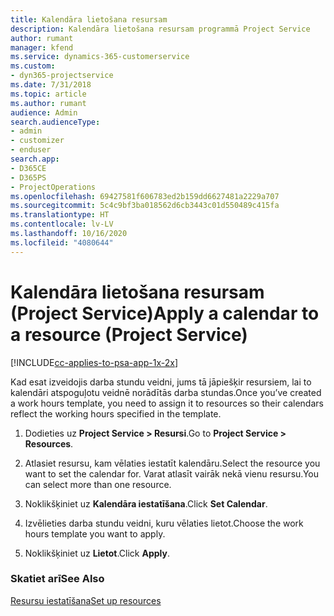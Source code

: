 ```yaml
---
title: Kalendāra lietošana resursam
description: Kalendāra lietošana resursam programmā Project Service
author: rumant
manager: kfend
ms.service: dynamics-365-customerservice
ms.custom:
- dyn365-projectservice
ms.date: 7/31/2018
ms.topic: article
ms.author: rumant
audience: Admin
search.audienceType:
- admin
- customizer
- enduser
search.app:
- D365CE
- D365PS
- ProjectOperations
ms.openlocfilehash: 69427581f606783ed2b159dd6627481a2229a707
ms.sourcegitcommit: 5c4c9bf3ba018562d6cb3443c01d550489c415fa
ms.translationtype: HT
ms.contentlocale: lv-LV
ms.lasthandoff: 10/16/2020
ms.locfileid: "4080644"
---
```

# <a name="apply-a-calendar-to-a-resource-project-service"></a><span data-ttu-id="cc90c-103">Kalendāra lietošana resursam (Project Service)</span><span class="sxs-lookup"><span data-stu-id="cc90c-103">Apply a calendar to a resource (Project Service)</span></span>

[!INCLUDE[cc-applies-to-psa-app-1x-2x](../includes/cc-applies-to-psa-app-1x-2x.md)]

<span data-ttu-id="cc90c-104">Kad esat izveidojis darba stundu veidni, jums tā jāpiešķir resursiem, lai to kalendāri atspoguļotu veidnē norādītās darba stundas.</span><span class="sxs-lookup"><span data-stu-id="cc90c-104">Once you’ve created a work hours template, you need to assign it to resources so their calendars reflect the working hours specified in the template.</span></span>  
  
1.  <span data-ttu-id="cc90c-105">Dodieties uz **Project Service > Resursi**.</span><span class="sxs-lookup"><span data-stu-id="cc90c-105">Go to **Project Service > Resources**.</span></span>  
  
2.  <span data-ttu-id="cc90c-106">Atlasiet resursu, kam vēlaties iestatīt kalendāru.</span><span class="sxs-lookup"><span data-stu-id="cc90c-106">Select the resource you want to set the calendar for.</span></span> <span data-ttu-id="cc90c-107">Varat atlasīt vairāk nekā vienu resursu.</span><span class="sxs-lookup"><span data-stu-id="cc90c-107">You can select more than one resource.</span></span>  
  
3.  <span data-ttu-id="cc90c-108">Noklikšķiniet uz **Kalendāra iestatīšana**.</span><span class="sxs-lookup"><span data-stu-id="cc90c-108">Click **Set Calendar**.</span></span>  
  
4.  <span data-ttu-id="cc90c-109">Izvēlieties darba stundu veidni, kuru vēlaties lietot.</span><span class="sxs-lookup"><span data-stu-id="cc90c-109">Choose the work hours template you want to apply.</span></span>  
  
5.  <span data-ttu-id="cc90c-110">Noklikšķiniet uz **Lietot**.</span><span class="sxs-lookup"><span data-stu-id="cc90c-110">Click **Apply**.</span></span>  
  
### <a name="see-also"></a><span data-ttu-id="cc90c-111">Skatiet arī</span><span class="sxs-lookup"><span data-stu-id="cc90c-111">See Also</span></span>  
 [<span data-ttu-id="cc90c-112">Resursu iestatīšana</span><span class="sxs-lookup"><span data-stu-id="cc90c-112">Set up resources</span></span>](../psa/set-up-resources.md)
